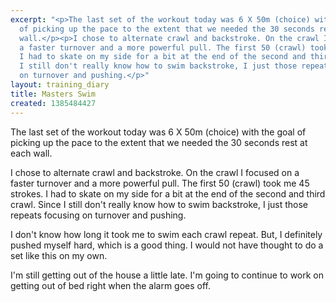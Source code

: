 ```yaml
---
excerpt: "<p>The last set of the workout today was 6 X 50m (choice) with the goal
  of picking up the pace to the extent that we needed the 30 seconds rest at each
  wall.</p><p>I chose to alternate crawl and backstroke. On the crawl I focused on
  a faster turnover and a more powerful pull. The first 50 (crawl) took me 45 strokes.
  I had to skate on my side for a bit at the end of the second and third crawl. Since
  I still don't really know how to swim backstroke, I just those repeats focusing
  on turnover and pushing.</p>"
layout: training_diary
title: Masters Swim
created: 1385484427
---
```

<p>The last set of the workout today was 6 X 50m (choice) with the goal of picking up the pace to the extent that we needed the 30 seconds rest at each wall.</p><p>I chose to alternate crawl and backstroke. On the crawl I focused on a faster turnover and a more powerful pull. The first 50 (crawl) took me 45 strokes. I had to skate on my side for a bit at the end of the second and third crawl. Since I still don't really know how to swim backstroke, I just those repeats focusing on turnover and pushing.</p><p>I don't know how long it took me to swim each crawl repeat. But, I definitely pushed myself hard, which is a good thing. I would not have thought to do a set like this on my own.</p><p>I'm still getting out of the house a little late. I'm going to continue to work on getting out of bed right when the alarm goes off.</p>
